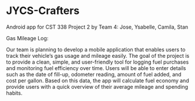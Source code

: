 # JYCS-Crafters
Android app for CST 338 Project 2 by Team 4: Jose, Ysabelle, Camila, Stan

Gas Mileage Log: 
<p>Our team is planning to develop a mobile application that enables users 
to track their vehicle’s gas usage and mileage easily. The goal of the project is to provide 
a clean, simple, and user-friendly tool for logging fuel purchases and monitoring fuel 
efficiency over time. Users will be able to enter details such as the date of fill-up, 
odometer reading, amount of fuel added, and cost per gallon. Based on this data, the app 
will calculate fuel economy and provide users with a quick overview of their average mileage 
and spending habits.</p>
